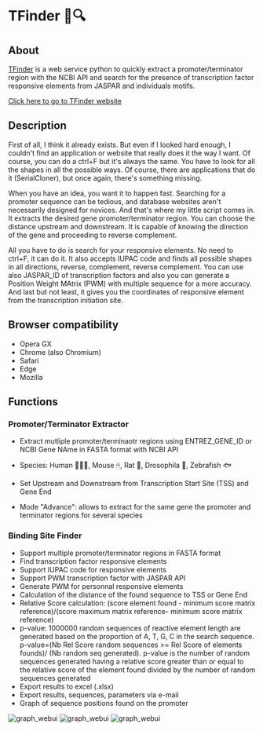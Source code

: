# TFinder 🧬🔍

## About

[TFinder](https://tfinder-ipmc.streamlit.app/) is a web service python to quickly extract a promoter/terminator region with the NCBI API and search for the presence of transcription factor responsive elements from JASPAR and individuals motifs.

[Click here to go to TFinder website](https://tfinder-ipmc.streamlit.app/)

## Description

First of all, I think it already exists. But even if I looked hard enough, I couldn't find an application or website that really does it the way I want. Of course, you can do a ctrl+F but it's always the same. You have to look for all the shapes in all the possible ways. Of course, there are applications that do it (SerialCloner), but once again, there's something missing. 

When you have an idea, you want it to happen fast. Searching for a promoter sequence can be tedious, and database websites aren't necessarily designed for novices. And that's where my little script comes in. It extracts the desired gene promoter/terminator region. You can choose the distance upstream and downstream. It is capable of knowing the direction of the gene and proceeding to reverse complement.

All you have to do is search for your responsive elements. No need to ctrl+F, it can do it. It also accepts IUPAC code and finds all possible shapes in all directions, reverse, complement, reverse complement. You can use also JASPAR_ID of transcription factors and also you can generate a Position Weight MAtrix (PWM) with multiple sequence for a more accuracy. And last but not least, it gives you the coordinates of responsive element from the transcription initiation site.

## Browser compatibility

- Opera GX
- Chrome (also Chromium)
- Safari
- Edge
- Mozilla

## Functions
### Promoter/Terminator Extractor
- Extract mutliple promoter/terminaotr regions using ENTREZ_GENE_ID or NCBI Gene NAme in FASTA format with NCBI API
- Species: Human 🙋🏼‍♂️, Mouse 🖱, Rat 🐀, Drosophila 🦟, Zebrafish 🐟
- Set Upstream and Downstream from Transcription Start Site (TSS) and Gene End

- Mode "Advance": allows to extract for the same gene the promoter and terminator regions for several species

### Binding Site Finder
- Support multiple promoter/terminator regions in FASTA format
- Find transcription factor responsive elements
- Support IUPAC code for responsive elements
- Support PWM transcription factor with JASPAR API
- Generate PWM for personnal responsive elements
- Calculation of the distance of the found sequence to TSS or Gene End
- Relative Score calculation: (score element found - minimum score matrix reference)/(score maximum matrix reference- minimum score matrix reference)
- p-value: 1000000 random sequences of reactive element length are generated based on the proportion of A, T, G, C in the search sequence. p-value=(Nb Rel Score random sequences >= Rel Score of elements founds)/ (Nb random seq generated). p-value is the number of random sequences generated having a relative score greater than or equal to the relative score of the element found divided by the number of random sequences generated
- Export results to excel (.xlsx)
- Export results, sequences, parameters via e-mail
- Graph of sequence positions found on the promoter

![graph_webui](https://raw.githubusercontent.com/Jumitti/TFinder/main/img/promtermoriginal.png)
![graph_webui](https://raw.githubusercontent.com/Jumitti/TFinder/main/img/bsfMS.png)
![graph_webui](https://raw.githubusercontent.com/Jumitti/TFinder/main/img/Graph%20WebUI.png)

